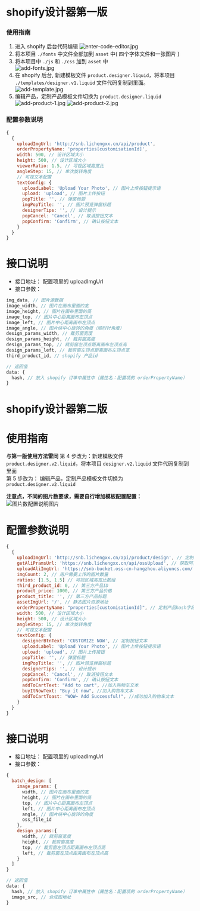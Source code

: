 # shopify设计器第一版

### 使用指南
  1. 进入 shopify 后台代码编辑
  ![enter-code-editor.jpg](./img/enter-code-editor.jpg)  
  2. 将本项目 `./fonts` 中文件全部加到 `asset` 中( 四个字体文件和一张图片 )  
  3. 将本项目中 `./js` 和 `./css` 加到 `asset` 中  
  ![add-fonts.jpg](./img/add-fonts.jpg)
  4. 在 shopify 后台, 新建模板文件 `product.designer.liquid`，将本项目 `./templates/designer.v1.liquid` 文件代码复制到里面。  
  ![add-template.jpg](./img/add-template.jpg)
  5. 编辑产品，定制产品模板文件切换为 `product.designer.liquid`  
  ![add-product-1.jpg](./img/add-product-1.jpg)
  ![add-product-2.jpg](./img/add-product-2.jpg)


### 配置参数说明
```javascript
{
  {
    uploadImgUrl: 'http://snb.lichengxx.cn/api/product',
    orderPropertyName: 'properties[customisationId]',
    width: 500, // 设计区域大小
    height: 500, // 设计区域大小
    viewerRatio: 1.5, // 可视区域高宽比
    angleStep: 15, // 单次旋转角度
    // 可视文本配置
    textConfig: {
      uploadLabel: 'Upload Your Photo', // 图片上传按钮提示语
      upload: 'upload', // 图片上传按钮
      popTitle: '', // 弹窗标题
      imgPopTitle: '', // 图片预览弹窗标题
      designerTips: '', // 设计提示
      popCancel: 'Cancel', // 取消按钮文本
      popConfirm: 'Confirm', // 确认按钮文本
    }
  }
}

```

# 接口说明
- 接口地址： 配置项里的 uploadImgUrl
- 接口参数： 
```javascript
img_data, // 图片源数据
image_width, // 图片在画布里面的宽
image_height, // 图片在画布里面的高
image_top, // 图片中心距离画布左顶点
image_left, // 图片中心距离画布左顶点
image_angle, // 图片绕中心旋转的角度（顺时针角度）
design_params_width, // 裁剪窗宽度
design_params_height, // 裁剪窗高度
design_params_top, // 裁剪窗左顶点距离画布左顶点高
design_params_left, // 裁剪窗左顶点距离画布左顶点宽
third_product_id, // shopify 产品id

// 返回值
data: {
  hash, // 放入 shopify 订单中属性中（属性名：配置项的 orderPropertyName）
}
```


# shopify设计器第二版


# 使用指南
**与第一版使用方法雷同**
第 4 步改为：新建模板文件 `product.designer.v2.liquid`，将本项目 `designer.v2.liquid` 文件代码复制到里面  
第 5 步改为： 编辑产品，定制产品模板文件切换为 `product.designer.v2.liquid`  

**注意点，不同的图片数要求，需要自行增加模板配置配置：**
![图片数配置说明图片](./img/img-count-tips.jpg)


# 配置参数说明
```javascript
{
  {
    uploadImgUrl: 'http://snb.lichengxx.cn/api/product/design', // 定制图片交互地址
    getAliPramsUrl: 'https://snb.lichengxx.cn/api/ossUpload', // 获取阿里云参数地址
    uploadAliImgUrl: 'https://snb-bucket.oss-cn-hangzhou.aliyuncs.com/', // 阿里云上传地址
    imgCount: 2, // 用户需要上传的图片数量
    ratios: [1.5, 1.5] // 可视区域高宽比数组
    third_product_id: 0, // 第三方产品ID
    product_price: 1000, // 第三方产品价格
    product_title: '', // 第三方产品标题
    assetImgUrl: '/', // 静态图片资源地址
    orderPropertyName: "properties[customisationId]", // 定制产品hash字段
    width: 500, // 设计区域大小
    height: 500, // 设计区域大小
    angleStep: 15, // 单次旋转角度
    // 可视文本配置
    textConfig: {
      designerBtnText: 'CUSTOMIZE NOW', // 定制按钮文本
      uploadLabel: 'Upload Your Photo', // 图片上传按钮提示语
      upload: 'upload', // 图片上传按钮
      popTitle: '', // 弹窗标题
      imgPopTitle: '', // 图片预览弹窗标题
      designerTips: '', // 设计提示
      popCancel: 'Cancel', // 取消按钮文本
      popConfirm: 'Confirm', // 确认按钮文本
      addToCartText: "Add to cart", //加入购物车文本
      buyItNowText: "Buy it now", //加入购物车文本
      addToCartToast: "WOW~ Add Successful!", //成功加入购物车文本
    }
  }
}

```

# 接口说明
- 接口地址： 配置项里的 uploadImgUrl
- 接口参数： 
```javascript
{
  batch_design: [
    image_params: {
      width, // 图片在画布里面的宽
      height, // 图片在画布里面的高
      top, // 图片中心距离画布左顶点
      left, // 图片中心距离画布左顶点
      angle, // 图片绕中心旋转的角度
      oss_file_id
    },
    design_params:{
      width, // 裁剪窗宽度
      height, // 裁剪窗高度
      top, // 裁剪窗左顶点距离画布左顶点高
      left, // 裁剪窗左顶点距离画布左顶点高
    }
  ]
}

// 返回值
data: {
  hash, // 放入 shopify 订单中属性中（属性名：配置项的 orderPropertyName）
  image_src, // 合成图地址
}
```
